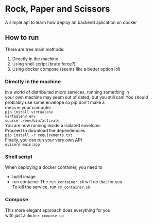 # Rock, Paper and Scissors
A simple api to learn how deploy an backend aplication on docker

## How to run
There are tree main methods:
1. Directly in the machine
2. Using shell script (brute force?)
3. Using docker compose (seems like a better option lol)

### Directly in the machine
In a world of distribuited micro services, running something in \
your own machine may seem out of dated, but you still can!
You should problably use some envelope so pip don't make a\
mess in your computer\
```pip install virtualenv```\
```virtualenv env```\
```source ./env/bin/activate```\
You are now running inside a isolated envelope.\
Proceed to download the dependencies\
```pip install -r requirements.txt```\
Finally, you can run your very own API\
```uvicorn main:app```


### Shell script
When deploying a docker container, you need to
* build image
* run container
The ```run_container.sh``` will do that for you \
To kill the service, run ```rm_container.sh```

### Compose
This more elegant approach does everything for you \
with just a ```docker compose up```
